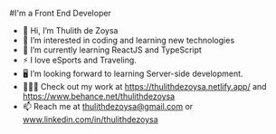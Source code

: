 #I'm a Front End Developer

- 👋 Hi, I’m Thulith de Zoysa
- 👀 I’m interested in coding and learning new technologies
- 🌱 I’m currently learning ReactJS and TypeScript
- ⚡ I love eSports and Traveling.
- 🖥️ I’m looking forward to learning Server-side development.
- 👨🏿‍💻 Check out my work at https://thulithdezoysa.netlify.app/ and https://www.behance.net/thulithdezoysa
- 📫 Reach me at thulithdezoysa@gmail.com or www.linkedin.com/in/thulithdezoysa
